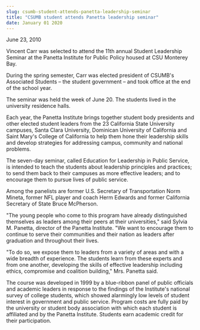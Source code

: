 ```yaml
---
slug: csumb-student-attends-panetta-leadership-seminar
title: "CSUMB student attends Panetta leadership seminar"
date: January 01 2020
---
```


 
<p>June 23, 2010</p>
<p>
  Vincent Carr was selected to attend the 11th annual Student Leadership Seminar
  at the Panetta Institute for Public Policy housed at CSU Monterey Bay.
</p>
<p>
  During the spring semester, Carr was elected president of CSUMB's Associated
  Students – the student government – and took office at the end of the school
  year.
</p>
<p>
  The seminar was held the week of June 20. The students lived in the university
  residence halls.
</p>
<p>
  Each year, the Panetta Institute brings together student body presidents and
  other elected student leaders from the 23 California State University
  campuses, Santa Clara University, Dominican University of California and Saint
  Mary's College of California to help them hone their leadership skills and
  develop strategies for addressing campus, community and national problems.
</p>
<p>
  The seven-day seminar, called Education for Leadership in Public Service, is
  intended to teach the students about leadership principles and practices; to
  send them back to their campuses as more effective leaders; and to encourage
  them to pursue lives of public service.
</p>
<p>
  Among the panelists are former U.S. Secretary of Transportation Norm Mineta,
  former NFL player and coach Herm Edwards and former California Secretary of
  State Bruce McPherson.
</p>
<p>
  "The young people who come to this program have already distinguished
  themselves as leaders among their peers at their universities," said Sylvia M.
  Panetta, director of the Panetta Institute. "We want to encourage them to
  continue to serve their communities and their nation as leaders after
  graduation and throughout their lives.
</p>
<p>
  "To do so, we expose them to leaders from a variety of areas and with a wide
  breadth of experience. The students learn from these experts and from one
  another, developing the skills of effective leadership including ethics,
  compromise and coalition building," Mrs. Panetta said.
</p>
<p>
  The course was developed in 1999 by a blue-ribbon panel of public officials
  and academic leaders in response to the findings of the Institute's national
  survey of college students, which showed alarmingly low levels of student
  interest in government and public service. Program costs are fully paid by the
  university or student body association with which each student is affiliated
  and by the Panetta Institute. Students earn academic credit for their
  participation.
</p>
<p></p>
<p></p>
<p></p>
 
